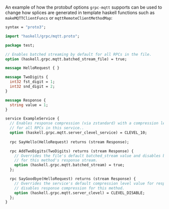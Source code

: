 
An example of how the protobuf options `grpc-mqtt` supports can be used to change how splices are generated in template haskell functions such as `makeMQTTClientFuncs` or `mqttRemoteClientMethodMap`:

```protobuf
syntax = "proto3";

import "haskell/grpc/mqtt.proto";

package test;

// Enables batched streaming by default for all RPCs in the file.
option (haskell.grpc.mqtt.batched_stream_file) = true;

message HelloRequest { }

message TwoDigits {
  int32 fst_digit = 1;
  int32 snd_digit = 2;
}

message Response {
  string value = 1;
}

service ExampleService {
  // Enables response compression (via zstandard) with a compression level 10 
  // for all RPCs in this service..
  option (haskell.grpc.mqtt.server_clevel_service) = CLEVEL_10;
  
  rpc SayHello(HelloRequest) returns (stream Response);

  rpc AddTwoDigits(TwoDigits) returns (stream Response) { 
    // Overrides the file's default batched_stream value and disables batching 
    // for this method's response stream.
    option (haskell.grpc.mqtt.batched_stream) = true;
  }; 

  rpc SayGoodbye(HelloRequest) returns (stream Response) {
    // Overrides the service's default compression level value for responses and
    // disables response compression for this method.
    option (haskell.grpc.mqtt.server_clevel) = CLEVEL_DISABLE;
  };
}
```